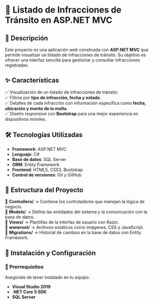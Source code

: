 # 🚗 Listado de Infracciones de Tránsito en ASP.NET MVC

## 📌 Descripción
Este proyecto es una aplicación web construida con **ASP.NET MVC** que permite visualizar un listado de infracciones de tránsito. Su objetivo es ofrecer una interfaz sencilla para gestionar y consultar infracciones registradas.

## ✨ Características
✅ Visualización de un listado de infracciones de tránsito.  
✅ Filtros por **tipo de infracción, fecha y estado**.  
✅ Detalles de cada infracción con información específica como **fecha, ubicación y monto de la multa**.  
✅ Diseño responsive con **Bootstrap** para una mejor experiencia en dispositivos móviles.  

## 🛠️ Tecnologías Utilizadas
- **Framework**: ASP.NET MVC
- **Lenguaje**: C#
- **Base de datos**: SQL Server
- **ORM**: Entity Framework
- **Frontend**: HTML5, CSS3, Bootstrap
- **Control de versiones**: Git y GitHub

## 📂 Estructura del Proyecto
📁 **Controllers/** → Contiene los controladores que manejan la lógica de negocio.  
📁 **Models/** → Define las entidades del sistema y la comunicación con la base de datos.  
📁 **Views/** → Plantillas de la interfaz de usuario con Razor.  
📁 **wwwroot/** → Archivos estáticos como imágenes, CSS y JavaScript.  
📁 **Migrations/** → Historial de cambios en la base de datos con Entity Framework.  

## 🚀 Instalación y Configuración

### 🔧 Prerrequisitos
Asegúrate de tener instalado en tu equipo:
- **Visual Studio 2019** 
- **.NET Core 5 SDK** 
- **SQL Server** 

